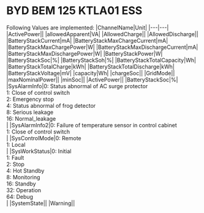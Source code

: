 # BYD BEM 125 KTLA01 ESS


Following Values are implemented:
|ChannelName|Unit|
|---|---|
|ActivePower||
|allowedApparent|VA|
|AllowedCharge||
|AllowedDischarge||
|BatteryStackCurrent|mA|
|BatteryStackMaxChargeCurrent|mA|
|BatteryStackMaxChargePower|W|
|BatteryStackMaxDischargeCurrent|mA|
|BatteryStackMaxDischargePower|W|
|BatteryStackPower|W|
|BatteryStackSoc|%|
|BatteryStackSoh|%|
|BatteryStackTotalCapacity|Wh|
|BatteryStackTotalCharge|kWh|
|BatteryStackTotalDischarge|kWh|
|BatteryStackVoltage|mV|
|capacity|Wh|
|chargeSoc||
|GridMode||
|maxNominalPower||
|minSoc||
|ActivePower||
|BatteryStackSoc|%|
|SysAlarmInfo|0: Status abnormal of AC surge protector<br/>1: Close of control switch<br/>2: Emergency stop<br/>4: Status abnormal of frog detector<br/>8: Serious leakage<br/>16: Normal_leakage<br/>|
|SysAlarmInfo2|0: Failure of temperature sensor in control cabinet<br/>1: Close of control switch<br/>|
|SysControlMode|0: Remote<br/>1: Local<br/>|
|SysWorkStatus|0: Initial<br/>1: Fault<br/>2: Stop<br/>4: Hot Standby<br/>8: Monitoring<br/>16: Standby<br/>32: Operation<br/>64: Debug<br/>|
|SystemState||
|Warning||
